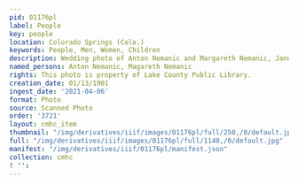 ```yaml
---
pid: 01176pl
label: People
key: people
location: Colorado Springs (Colo.)
keywords: People, Men, Women, Children
description: Wedding photo of Anton Nemanic and Margareth Nemanic, January 13, 1901
named_persons: Anton Nemanic, Magareth Nemanic
rights: This photo is property of Lake County Public Library.
creation_date: 01/13/1901
ingest_date: '2021-04-06'
format: Photo
source: Scanned Photo
order: '3721'
layout: cmhc_item
thumbnail: "/img/derivatives/iiif/images/01176pl/full/250,/0/default.jpg"
full: "/img/derivatives/iiif/images/01176pl/full/1140,/0/default.jpg"
manifest: "/img/derivatives/iiif/01176pl/manifest.json"
collection: cmhc
! '': 
---
```

